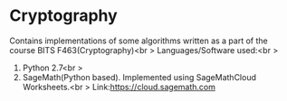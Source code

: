 # Cryptography
Contains implementations of some algorithms written as a part of the course BITS F463(Cryptography)<br \>
Languages/Software used:<br \>
1. Python 2.7<br \>
2. SageMath(Python based). Implemented using SageMathCloud Worksheets.<br \>
Link:https://cloud.sagemath.com
